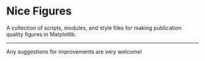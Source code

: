 # Nice Figures

A collection of scripts, modules, and style files for making publication quality figures in Matplotlib. 



---
Any suggestions for improvements are very welcome!
